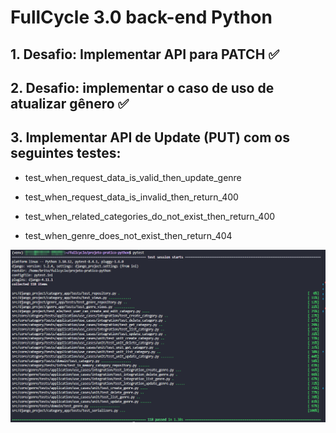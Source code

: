 # FullCycle 3.0 back-end Python

## 1. Desafio: Implementar API para PATCH ✅

## 2. Desafio: implementar o caso de uso de atualizar gênero ✅

## 3. Implementar API de Update (PUT) com os seguintes testes:

- test_when_request_data_is_valid_then_update_genre

- test_when_request_data_is_invalid_then_return_400

- test_when_related_categories_do_not_exist_then_return_400

- test_when_genre_does_not_exist_then_return_404

![Desafio 3](screenshots/desafio-3.png)
